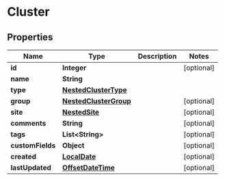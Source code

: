 # Cluster

## Properties
Name | Type | Description | Notes
------------ | ------------- | ------------- | -------------
**id** | **Integer** |  |  [optional]
**name** | **String** |  | 
**type** | [**NestedClusterType**](NestedClusterType.md) |  | 
**group** | [**NestedClusterGroup**](NestedClusterGroup.md) |  |  [optional]
**site** | [**NestedSite**](NestedSite.md) |  |  [optional]
**comments** | **String** |  |  [optional]
**tags** | **List&lt;String&gt;** |  |  [optional]
**customFields** | **Object** |  |  [optional]
**created** | [**LocalDate**](LocalDate.md) |  |  [optional]
**lastUpdated** | [**OffsetDateTime**](OffsetDateTime.md) |  |  [optional]
